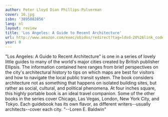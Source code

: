 ```yaml
---
author: Peter Lloyd Dian Phillips-Pulverman
cover: 16.jpg
isbn: '3895082856'
lang: nl
layout: review
title: 'Los Angeles: A Guide to Recent Architecture'
url: http://www.amazon.com/exec/obidos/redirect?tag=ldvd-20%26link_code=xm2%26camp=2025%26creative=165953%26path=http://www.amazon.com/gp/redirect.html%253fASIN=3895082856%2526tag=ldvd-20%2526lcode=xm2%2526cID=2025%2526ccmID=165953%2526location=/o/ASIN/3895082856%25253FSubscriptionId=0VJDVJ14KM0P0VXDCQ82
year: 0
---
```

"Los Angeles: A Guide to Recent Architecture" is one in a series of lovely little guides to many of the world's major cities created by British publisher Ellipsis. The information contained here ranges from brief perspectives on the city's architectural history to tips on which maps are best for visitors and how to navigate the local public transit system. The book considers architecture not as something that happens on isolated building sites, but rather as social, cultural, and political phenomena. At four inches square, this highly portable book is an ideal travel companion. 
  Some of the other books in the series cover Chicago, Las Vegas, London, New York City, and Tokyo. Each guidebook has its own flavor, as different writers--usually architects--cover each city. "--Loren E. Baldwin"
